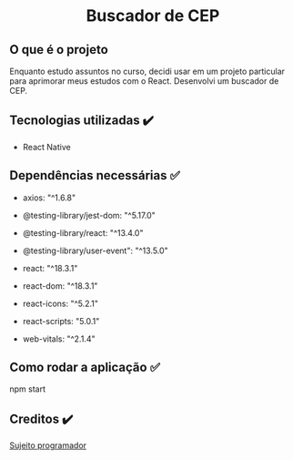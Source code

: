 <h1 align="center"> Buscador de CEP </h1>

## O que é o projeto
Enquanto estudo assuntos no curso, decidi usar em um projeto particular para aprimorar meus estudos com o React. Desenvolvi um buscador de CEP.
 
## Tecnologias utilizadas ✔️
  * React Native
  
## Dependências necessárias ✅
  * axios: "^1.6.8"
  * @testing-library/jest-dom: "^5.17.0"
   * @testing-library/react: "^13.4.0"
   * @testing-library/user-event": "^13.5.0"

   * react: "^18.3.1"
   * react-dom: "^18.3.1"
  *  react-icons: "^5.2.1"
   * react-scripts: "5.0.1"
   * web-vitals: "^2.1.4"

## Como rodar a aplicação ✅ 
  npm start
  
## Creditos ✔️

[Sujeito programador](https://www.youtube.com/watch?v=Vd3zC-CX34A&t=2841s)
